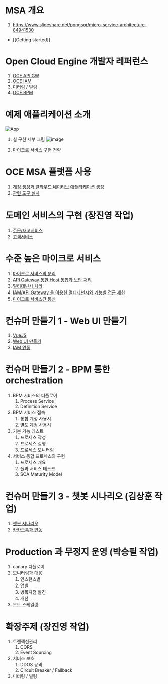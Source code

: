 
# MSA 개요
1. https://www.slideshare.net/pongsor/micro-service-architecture-84941530
* [[Getting started]]

# Open Cloud Engine 개발자 레퍼런스
1. [OCE API GW](API-GW)
1. [OCE IAM](OCE-IAM)
1. [미터링 / 빌링](https://github.com/TheOpenCloudEngine/uEngine-bill)
1. [OCE BPM](https://github.com/TheOpenCloudEngine/uEngine5-base)

# 예제 애플리케이션 소개

![App](https://user-images.githubusercontent.com/16382067/35211738-0f4d4f16-ff9b-11e7-9c0a-dfb2d31ff22b.png)

1. 실 구현 세부 그림
![image](https://user-images.githubusercontent.com/16382067/35252243-de646b7c-0022-11e8-95e5-8b92f159a44e.png)

1. [마이크로 서비스 구현 전략](구현-전략)

# OCE MSA 플랫폼 사용
1. [계정 생성과 클라우드 네이티브 애플리케이션 생성](https://github.com/TheOpenCloudEngine/uEngine-cloud/wiki/OCE-MSA-%ED%94%8C%EB%9E%AB%ED%8F%BC%EC%9D%98-%EC%82%AC%EC%9A%A9)
1. [관련 도구 설치](Httpie-설치)

# 도메인 서비스의 구현 (장진영 작업)
1. [주문/재고서비스](https://github.com/TheOpenCloudEngine/uEngine-cloud/wiki/%EC%A3%BC%EB%AC%B8%EC%84%9C%EB%B9%84%EC%8A%A4%EC%9D%98-%EA%B5%AC%ED%98%84) 
1. [고객서비스](https://github.com/TheOpenCloudEngine/uEngine-cloud/wiki/%EA%B3%A0%EA%B0%9D%EC%84%9C%EB%B9%84%EC%8A%A4%EC%9D%98-%EA%B5%AC%ED%98%84)

# 수준 높은 마이크로 서비스
1. [마이크로 서비스의 분리](마이크로-서비스의-분리)
1. [API Gateway 통한 Host 통합과 보안 처리](API-Gateway)
1. [멀티테넌시 처리](멀티테넌시)
1. [IAM/API Gateway 을 이용한 멀티테넌시와 기능별 접근 제한](IAM-API-GW-통한-멀티테넌시와-접근제어)
1. [마이크로 서비스간 통신](마이크로서비스-간-커뮤니케이션)



# 컨슈머 만들기 1 - Web UI 만들기
1. [VueJS](https://github.com/TheOpenCloudEngine/micro-service-architecture-vuejs/wiki/Vue-JS-Basics)
1. [Web UI 만들기](Web-UI-만들기)
1. [IAM 연동](IAM-연동)

# 컨슈머 만들기 2 - BPM 통한 orchestration 
1. BPM 서비스의 디플로이
    1. Process Service
    1. Definition Service
1. BPM 서비스 접속
    1. 통합 계정 사용시
    1. 별도 계정 사용시
1. 기본 기능 테스트
    1. 프로세스 작성
    1. 프로세스 실행
    1. 프로세스 모니터링
1. 서비스 통합 프로세스의 구현
    1. 프로세스 개요
    1. 풀과 서비스 태스크
    1. SOA Maturity Model 

# 컨슈머 만들기 3 - 챗봇 시나리오 (김상훈 작업)
1. [챗봇 시나리오](챗봇-시나리오)
1. [카카오톡과 연동](카카오톡과-연동)
    
# Production 과 무정지 운영 (박승필 작업)
1. canary 디플로이
1. 모니터링과 대응
    1. 인스턴스별 
    1. 앱별
    1. 병목지점 발견
    1. 개선
1. 오토 스케일링

# 확장주제 (장진영 작업)
1. 트랜잭션관리
    1. CQRS
    1. Event Sourcing
1. 서비스 보호
    1. DDOS 공격
    1. Circuit Breaker / Fallback
1. 미터링 / 빌링

